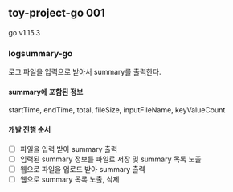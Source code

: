 ## toy-project-go 001
 go v1.15.3

### logsummary-go
 로그 파일을 입력으로 받아서 summary를 출력한다.

#### summary에 포함된 정보
 startTime, endTime, total, fileSize, inputFileName, keyValueCount
 
#### 개발 진행 순서
- [ ] 파일을 입력 받아 summary 출력
- [ ] 입력된 summary 정보를 파일로 저장 및 summary 목록 노출
- [ ] 웹으로 파일을 업로드 받아 summary 출력
- [ ] 웹으로 summary 목록 노출, 삭제
